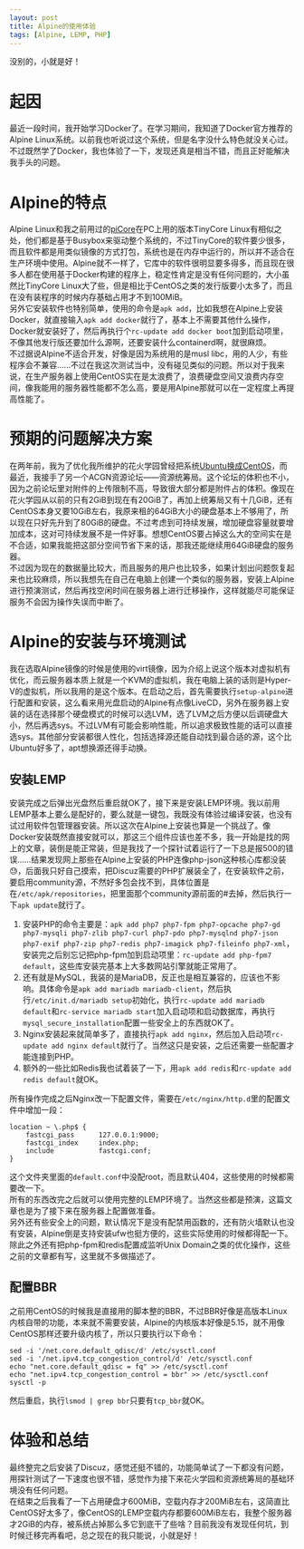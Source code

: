 ```yaml
---
layout: post
title: Alpine的使用体验
tags: [Alpine, LEMP, PHP]
---
```


  没别的，小就是好！<!--more-->    

# 起因
  最近一段时间，我开始学习Docker了。在学习期间，我知道了Docker官方推荐的Alpine Linux系统。以前我也听说过这个系统，但是名字没什么特色就没关心过。不过既然学了Docker，我也体验了一下，发现还真是相当不错，而且正好能解决我手头的问题。   

# Alpine的特点
  Alpine Linux和我之前用过的[piCore](/2020/12/07/picore.html)在PC上用的版本TinyCore Linux有相似之处，他们都是基于Busybox来驱动整个系统的，不过TinyCore的软件要少很多，而且软件都是用类似镜像的方式打包，系统也是在内存中运行的，所以并不适合在生产环境中使用。Alpine就不一样了，它库中的软件很明显要多得多，而且现在很多人都在使用基于Docker构建的程序上，稳定性肯定是没有任何问题的，大小虽然比TinyCore Linux大了些，但是相比于CentOS之类的发行版要小太多了，而且在没有装程序的时候内存基础占用才不到100MiB。   
  另外它安装软件也特别简单，使用的命令是`apk add`，比如我想在Alpine上安装Docker，就直接输入`apk add docker`就行了，基本上不需要其他什么操作，Docker就安装好了，然后再执行个`rc-update add docker boot`加到启动项里，不像其他发行版还要加什么源啊，还要安装什么containerd啊，就很麻烦。   
  不过据说Alpine不适合开发，好像是因为系统用的是musl libc，用的人少，有些程序会不兼容……不过在我这次测试当中，没有碰见类似的问题。所以对于我来说，在生产服务器上使用CentOS实在是太浪费了，浪费硬盘空间又浪费内存空间，像我能用的服务器性能都不怎么高，要是用Alpine那就可以在一定程度上再提高性能了。   

# 预期的问题解决方案
  在两年前，我为了优化我所维护的花火学园曾经把系统[Ubuntu换成CentOS](/2020/01/05/devops.html)，而最近，我接手了另一个ACGN资源论坛——资源统筹局。这个论坛的体积也不小，因为之前论坛里对附件的上传限制不高，导致很大部分都是附件占的体积。像现在花火学园从以前的只有2GiB到现在有20GiB了，再加上统筹局又有十几GiB，还有CentOS本身又要10GiB左右，我原来租的64GiB大小的硬盘基本上不够用了，所以现在只好先升到了80GiB的硬盘。不过考虑到可持续发展，增加硬盘容量就要增加成本，这对可持续发展不是一件好事。想想CentOS要占掉这么大的空间实在是不合适，如果我能把这部分空间节省下来的话，那我还能继续用64GiB硬盘的服务器。   
  不过因为现在的数据量比较大，而且服务的用户也比较多，如果计划出问题恢复起来也比较麻烦，所以我想先在自己在电脑上创建一个类似的服务器，安装上Alpine进行预演测试，然后再找空闲时间在服务器上进行迁移操作，这样就能尽可能保证服务不会因为操作失误而中断了。   

# Alpine的安装与环境测试
  我在选取Alpine镜像的时候是使用的virt镜像，因为介绍上说这个版本对虚拟机有优化，而云服务器本质上就是一个KVM的虚拟机，我在电脑上装的话则是Hyper-V的虚拟机，所以我用的是这个版本。在启动之后，首先需要执行`setup-alpine`进行配置和安装，这么看来用光盘启动的Alpine有点像LiveCD，另外在服务器上安装的话在选择那个硬盘模式的时候可以选LVM，选了LVM之后方便以后调硬盘大小，然后再选sys。不过LVM有可能会影响性能，所以追求极致性能的话可以直接选sys。其他部分安装都很人性化，包括选择源还能自动找到最合适的源，这个比Ubuntu好多了，apt想换源还得手动换。   
## 安装LEMP  
  安装完成之后弹出光盘然后重启就OK了，接下来是安装LEMP环境。我以前用LEMP基本上要么是配好的，要么就是一键包，我既没有体验过编译安装，也没有试过用软件包管理器安装。所以这次在Alpine上安装也算是一个挑战了。像Docker安装既然直接安就可以，那这三个组件应该也差不多，我一开始是找的网上的文章，装倒是能正常装，但是我找了一个探针试着运行了一下总是报500的错误……结果发现网上那些在Alpine上安装的PHP连像php-json这种核心库都没装😓，后面我只好自己摸索，把Discuz需要的PHP扩展装全了，在安装软件之前，要启用community源，不然好多包会找不到，具体位置是在`/etc/apk/repositories`，把里面那个community源前面的#去掉，然后执行一下`apk update`就行了。   
  1. 安装PHP的命令主要是：`apk add php7 php7-fpm php7-opcache php7-gd php7-mysqli php7-zlib php7-curl php7-pdo php7-mysqlnd php7-json php7-exif php7-zip php7-redis php7-imagick php7-fileinfo php7-xml`，安装完之后别忘记把php-fpm加到启动项里：`rc-update add php-fpm7 default`，这些库安装完基本上大多数网站引擎就能正常用了。   
  2. 还有就是MySQL，我装的是MariaDB，反正也是相互兼容的，应该也不影响。具体命令是`apk add mariadb mariadb-client`，然后执行`/etc/init.d/mariadb setup`初始化，执行`rc-update add mariadb default`和`rc-service mariadb start`加入启动项和启动数据库，再执行`mysql_secure_installation`配置一些安全上的东西就OK了。   
  3. Nginx安装起来就简单多了，直接执行`apk add nginx`，然后加入启动项`rc-update add nginx default`就行了。当然这只是安装，之后还需要一些配置才能连接到PHP。    
  4. 额外的一些比如Redis我也试着装了一下，用`apk add redis`和`rc-update add redis default`就OK。   

  所有操作完成之后Nginx改一下配置文件，需要在`/etc/nginx/http.d`里的配置文件中增加一段：
```
location ~ \.php$ {
    fastcgi_pass      127.0.0.1:9000;
    fastcgi_index     index.php;
    include           fastcgi.conf;
}
```
  这个文件夹里面的`default.conf`中没配root，而且默认404，这些使用的时候都需要改一下。   
  所有的东西改完之后就可以使用完整的LEMP环境了。当然这些都是预演，这篇文章也是为了接下来在服务器上配置做准备。   
  另外还有些安全上的问题，默认情况下是没有配禁用函数的，还有防火墙默认也没有安装，Alpine倒是支持安装ufw也挺方便的，这些实际使用的时候都得配一下。   
  除此之外还有把php-fpm和redis配置成监听Unix Domain之类的优化操作，这些之前的文章都有写，这里就不多做描述了。   
## 配置BBR
  之前用CentOS的时候我是直接用的脚本整的BBR，不过BBR好像是高版本Linux内核自带的功能，本来就不需要安装，Alpine的内核版本好像是5.15，就不用像CentOS那样还要升级内核了，所以只要执行以下命令：
```shell
sed -i '/net.core.default_qdisc/d' /etc/sysctl.conf 
sed -i '/net.ipv4.tcp_congestion_control/d' /etc/sysctl.conf
echo "net.core.default_qdisc = fq" >> /etc/sysctl.conf 
echo "net.ipv4.tcp_congestion_control = bbr" >> /etc/sysctl.conf 
sysctl -p
```
  然后重启，执行`lsmod | grep bbr`只要有`tcp_bbr`就OK。

# 体验和总结
  最终整完之后安装了Discuz，感觉还挺不错的，功能简单试了一下都没有问题，用探针测试了一下速度也很不错，感觉作为接下来花火学园和资源统筹局的基础环境没有任何问题。   
  在结束之后我看了一下占用硬盘才600MiB，空载内存才200MiB左右，这简直比CentOS好太多了，像CentOS的LEMP空载内存都要600MiB左右，我整个服务器才2GiB的内存，被系统占掉那么多它到底干了些啥？目前我没有发现任何坑，到时候迁移完再看吧，总之现在的我只能说，小就是好！
